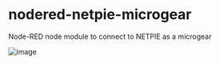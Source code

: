 # nodered-netpie-microgear
Node-RED node module to connect to NETPIE as a microgear

![image](https://github.com/chavee/nodered-netpie/blob/master/docs/images/screen.png)

